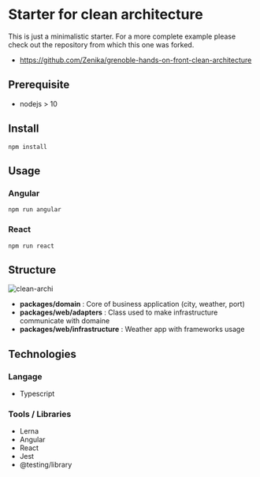 # Starter for clean architecture

This is just a minimalistic starter. 
For a more complete example please check out the repository from which this one was forked.
- https://github.com/Zenika/grenoble-hands-on-front-clean-architecture

## Prerequisite

- nodejs > 10

## Install

```
npm install
```

## Usage

### Angular

```
npm run angular 
```

### React

```
npm run react
```

## Structure

![clean-archi](./doc/clean-archi.png)

* **packages/domain** : Core of business application (city, weather, port)
* **packages/web/adapters** : Class used to make infrastructure communicate with domaine 
* **packages/web/infrastructure** : Weather app with frameworks usage 

## Technologies

### Langage

* Typescript

### Tools / Libraries

* Lerna
* Angular
* React
* Jest
* @testing/library
